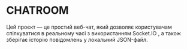 # CHATROOM

Цей проєкт — це простий веб-чат, який дозволяє користувачам спілкуватися в реальному часі з використанням Socket.IO , а також зберігає історію повідомлень у локальний JSON-файл.


